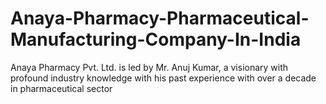 # Anaya-Pharmacy-Pharmaceutical-Manufacturing-Company-In-India
Anaya Pharmacy Pvt. Ltd. is led by Mr. Anuj Kumar, a visionary with profound industry knowledge with his past experience with over a decade in pharmaceutical sector
